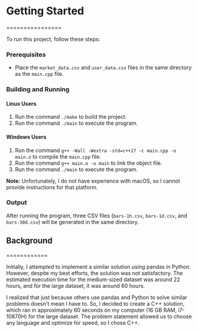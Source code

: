 # Getting Started
================

To run this project, follow these steps:

### Prerequisites

* Place the `market_data.csv` and `user_data.csv` files in the same directory as the `main.cpp` file.

### Building and Running

#### Linux Users

1. Run the command `./make` to build the project.
2. Run the command `./main` to execute the program.

#### Windows Users

1. Run the command `g++ -Wall -Wextra -std=c++17 -c main.cpp -o main.o` to compile the `main.cpp` file.
2. Run the command `g++ main.o -o main` to link the object file.
3. Run the command `./main` to execute the program.

**Note:** Unfortunately, I do not have experience with macOS, so I cannot provide instructions for that platform.

### Output

After running the program, three CSV files (`bars-1h.csv`, `bars-1d.csv`, and `bars-30d.csv`) will be generated in the same directory.

## Background
============

Initially, I attempted to implement a similar solution using pandas in Python. However, despite my best efforts, the solution was not satisfactory. The estimated execution time for the medium-sized dataset was around 22 hours, and for the large dataset, it was around 60 hours.

I realized that just because others use pandas and Python to solve similar problems doesn't mean I have to. So, I decided to create a C++ solution, which ran in approximately 60 seconds on my computer (16 GB RAM, i7-10870H) for the large dataset. The problem statement allowed us to choose any language and optimize for speed, so I chose C++.